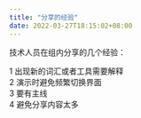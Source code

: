 ```yaml
---
title: "分享的经验"
date: 2022-03-27T18:15:02+08:00
---
```


技术人员在组内分享的几个经验：

1 出现新的词汇或者工具需要解释  
2 演示时避免频繁切换界面  
3 要有主线  
4 避免分享内容太多  
